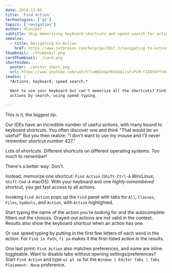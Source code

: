 ```yaml
---
date: 2018-11-01
title: 'Find Action'
technologies: ['go']
topics: ['navigation']
author: dlsniper
subtitle: Skip memorizing keyboard shortcuts and speed search for actions instead.
seealso:
  - title: Navigating to Action
    href: https://www.jetbrains.com/help/go/2017.3/navigating-to-action.html#Navigate_to_Action.xml
thumbnail: ./thumbnail.png
cardThumbnail: ./card.png
shortVideo:
  poster: ./poster_short.png
  url: https://www.youtube.com/watch?v=WQ3oGpY6V3U&list=PLM-t1Z4tbFfnXnghmtk6WVz10_pivOw25&index=2&t=0s
leadin: |
  *Actions, keyboard, speed search.*

  Want to use your keyboard but can't memorize all the shortcuts? Find
  actions by search, using speed typing.

---
```


This is it, the biggest tip.

Our IDEs have an incredible number of useful actions, with many bound to
keyboard shortcuts. You often discover one and think "That would be so
useful!" But you then realize: "I don't want to use my mouse and I'll
never remember shortcut number 427."

Lots of shortcuts. Different shortcuts on different operating systems.
Too much to remember!

There's a better way: Don't.

Instead, memorize one shortcut: `Find Action` (`Shift-Ctrl-A` Win/Linux,
`Shift-Cmd-A` macOS). With your keyboard and one *highly-remembered*
shortcut, you get fast access to all actions.

Invoking `Find Action` pops up the `Find` panel with tabs for `All`,
`Classes`, `Files`, `Symbols`, and `Action`, with `Action` highlighted.

Start typing the name of the action you're looking for and the
autocomplete filters out the choices. Grayed-out actions are not
valid in the context. Results also show the keyboard shortcut when an
action has one.

Or use speed typing by putting in the first few letters of each
word in the action. For `Find in Path`, `fi pa` makes it the first-listed
action in the results.

One last point: `Find Action` also matches preferences, and some are
inline toggleable. Want to disable tabs without opening
settings/preferences? Start `Find Action` and type `wi pl no` for
the `Window | Editor Tabs | Tabs Placement: None` preference.
